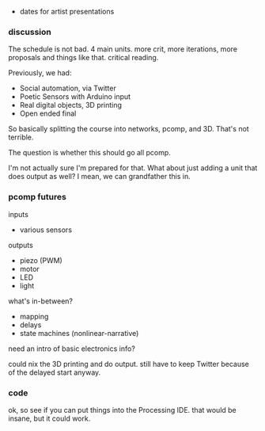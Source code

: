 - dates for artist presentations

### discussion

The schedule is not bad.
4 main units. more crit, more iterations, more proposals and things like that.
critical reading.


Previously, we had:
- Social automation, via Twitter
- Poetic Sensors with Arduino input
- Real digital objects, 3D printing
- Open ended final

So basically splitting the course into networks, pcomp, and 3D. That's not terrible.

The question is whether this should go all pcomp.

I'm not actually sure I'm prepared for that. What about just adding a unit that does output as well? I mean, we can grandfather this in.

### pcomp futures

inputs
- various sensors

outputs
- piezo (PWM)
- motor
- LED
- light

what's in-between?
- mapping
- delays
- state machines (nonlinear-narrative)

need an intro of basic electronics info?

could nix the 3D printing and do output. still have to keep Twitter because of the delayed start anyway.

### code

ok, so see if you can put things into the Processing IDE. that would be insane, but it could work.
